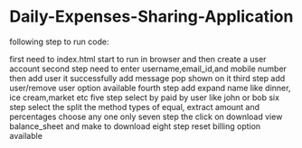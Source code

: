 # Daily-Expenses-Sharing-Application
following step to run code:

first need to index.html start to run in browser and then create a user account 
second step need to enter username,email_id,and mobile number then add user it successfully add message pop shown on it
third step add user/remove user option available 
fourth step add expand name like dinner, ice cream,market etc
five step select by paid by user like john or bob 
six step select the split the method types of equal, extract amount and percentages choose any one only
seven step the click on download view balance_sheet and make to download 
eight step reset billing option available


                            
